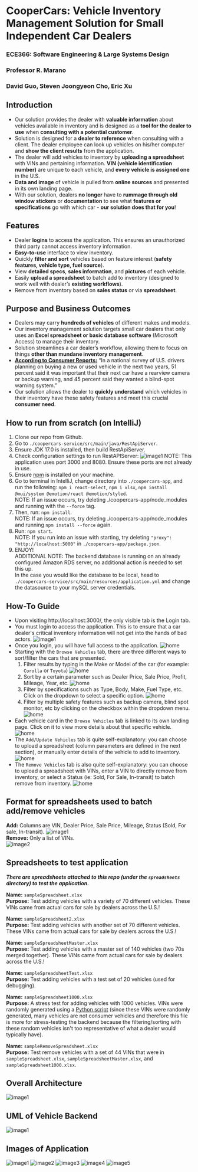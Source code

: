 # CooperCars: Vehicle Inventory Management Solution for Small Independent Car Dealers
### ECE366: Software Engineering & Large Systems Design 
### Professor R. Marano
### David Guo, Steven Joongyeon Cho, Eric Xu

## Introduction
- Our solution provides the dealer with **valuable information** about vehicles available in inventory and is designed as a **tool for the dealer to use** when **consulting with a potential customer**.
- Solution is designed for a **dealer to reference** when consulting with a client. The dealer employee can look up vehicles on his/her computer and **show the client results** from the application.
- The dealer will add vehicles to inventory by **uploading a spreadsheet** with VINs and pertaining information. **VIN (vehicle identification number)** are unique to each vehicle, and **every vehicle is assigned one** in the U.S.
- **Data and image** of vehicle is pulled from **online sources** and presented in its own landing page.
- With our solution, dealers **no longer** have to **rummage through old window stickers** or **documentation** to see what **features or specifications** go with which car - **our solution does that for you**!

## Features
- Dealer **logins** to access the application. This ensures an unauthorized third party cannot access inventory information. 
- **Easy-to-use** interface to view inventory. 
- Quickly **filter and sort** vehicles based on feature interest (**safety features, vehicle type, fuel source**). 
- View **detailed specs**, **sales information**, and **pictures** of each vehicle. 
- Easily **upload a spreadsheet** to batch add to inventory (designed to work well with dealer’s **existing workflows**). 
- Remove from inventory based on **sales status** or via **spreadsheet**.

## Purpose and Business Outcomes 
- Dealers may carry **hundreds of vehicles** of different makes and models. 
- Our inventory management solution targets small car dealers that only uses an **Excel spreadsheet or basic database software** (Microsoft Access) to manage their inventory.
- Solution streamlines a car dealer’s workflow, allowing them to focus on things **other than mundane inventory management**.
- [**According to Consumer Reports:**](https://www.consumerreports.org/car-safety/car-safety-survey-new-car-buyers-want-advanced-safety-not-automation/) “In a national survey of U.S. drivers planning on buying a new or used vehicle in the next two years, 51 percent said it was important that their next car have a rearview camera or backup warning, and 45 percent said they wanted a blind-spot warning system.”
- Our solution allows the dealer to **quickly understand** which vehicles in their inventory have these safety features and meet this crucial **consumer need**.

## How to run from scratch (on IntelliJ)
1) Clone our repo from Github. 
2) Go to `./coopercars-service/src/main/java/RestApiServer`.
3) Ensure JDK 17.0 is installed, then build RestApiServer.
4) Check configuration settings to run RestAPIServer:
   ![image1](imgs/restapi_config.png)
   NOTE: This application uses port 3000 and 8080. Ensure these ports are not already in use.
5) Ensure [npm](https://docs.npmjs.com/downloading-and-installing-node-js-and-npm) is installed on your machine.
6) Go to terminal in IntelliJ, change directory into `./coopercars-app`, and run the following: `npm i react-select`, `npm i xlsx`, `npm install @mui/system @emotion/react @emotion/styled`.<br>
   NOTE: If an issue occurs, try deleting ./coopercars-app/node_modules and running with the `--force` tag.
7) Then, run: `npm install`.<br>
   NOTE: If an issue occurs, try deleting ./coopercars-app/node_modules and running `npm install --force` again.
8) Run: `npm start`.<br>
   NOTE: If you run into an issue with starting, try deleting `"proxy": "http://localhost:5000"` in `./coopercars-app/package.json`.
9) ENJOY!<br>
   ADDITIONAL NOTE: The backend database is running on an already configured Amazon RDS server, no additional action is needed to set this up.<br>
   In the case you would like the database to be local, head to `./coopercars-service/src/main/resources/application.yml` and change the datasource to your mySQL server credentials. 

## How-To Guide
- Upon visiting http://localhost:3000/, the only visible tab is the Login tab.
- You must login to access the application. This is to ensure that a car dealer's critical inventory information will not get into the hands of bad actors.
  ![image1](imgs/login.png)
- Once you login, you will have full access to the application.
  ![home](imgs/home.png)
- Starting with the `Browse Vehicles` tab, there are three different ways to sort/filter the cars that are presented.
    1) Filter results by typing in the Make or Model of the car (for example: `Corolla` or `Toyota`)
       ![home](imgs/toyota.png)
    2) Sort by a certain parameter such as Dealer Price, Sale Price, Profit, Mileage, Year, etc.
       ![home](imgs/sortby.png)
    3) Filter by specifications such as Type, Body, Make, Fuel Type, etc. Click on the dropdown to select a specific option.
       ![home](filtertby.png)
    4) Filter by multiple safety features such as backup camera, blind spot monitor, etc by clicking on the checkbox within the dropdown menu.
       ![home](imgs/filterbysafety.png)
- Each vehicle card in the `Browse Vehicles` tab is linked to its own landing page. Click on it to view more details about that specific vehicle.
  ![home](imgs/vehicleDetails1.png)
- The `Add/Update Vehicles` tab is quite self-explanatory: you can choose to upload a spreadsheet (column parameters are defined in the next section), or manually enter details of the vehicle to add to inventory.
  ![home](imgs/addVehicle.png)
- The `Remove Vehicles` tab is also quite self-explanatory: you can choose to upload a spreadsheet with VINs, enter a VIN to directly remove from inventory, or select a Status (ie: Sold, For Sale, In-transit) to batch remove from inventory.
  ![home](imgs/removeVehicle.png)  

## Format for spreadsheets used to batch add/remove vehicles
**Add:** Columns are VIN, Dealer Price, Sale Price, Mileage, Status (Sold, For sale, In-transit).
![image1](imgs/add_xlsx_example.png)<br>
**Remove:** Only a list of VINs. <br>
![image2](imgs/remove_xlsx_example.png)<br>


## Spreadsheets to test application
**_There are spreadsheets attached to this repo (under the `spreadsheets` directory) to test the application._<br>**

**Name:** `sampleSpreadsheet.xlsx`<br>
**Purpose:** Test adding vehicles with a variety of 70 different vehicles. These VINs came from actual cars for sale by dealers across the U.S.!<br>

**Name:** `sampleSpreadsheet2.xlsx`<br>
**Purpose:** Test adding vehicles with another set of 70 different vehicles. These VINs came from actual cars for sale by dealers across the U.S.!<br>

**Name:** `sampleSpreadsheetMaster.xlsx`<br>
**Purpose:** Test adding vehicles with a master set of 140 vehicles (two 70s merged together). These VINs came from actual cars for sale by dealers across the U.S.!<br>

**Name:** `sampleSpreadsheetTest.xlsx`<br>
**Purpose:** Test adding vehicles with a test set of 20 vehicles (used for debugging).<br>

**Name:** `sampleSpreadsheet1000.xlsx`<br>
**Purpose:** A stress test for adding vehicles with 1000 vehicles. VINs were randomly generated using a [Python script](https://replit.com/@exu4630/RandomVINGenerator) (since these VINs were randomly generated, many vehicles are not consumer vehicles and therefore this file is more for stress-testing the backend because the filtering/sorting with these random vehicles isn't too representative of what a dealer would typically have).<br>

**Name:** `sampleRemoveSpreadsheet.xlsx`<br> 
**Purpose:** Test remove vehicles with a set of 44 VINs that were in `sampleSpreadsheet.xlsx`, `sampleSpreadsheetMaster.xlsx`, and `sampleSpreadsheet1000.xlsx`.<br>

## Overall Architecture
![image1](imgs/overall_arch.png)

## UML of Vehicle Backend
![image1](imgs/backend_vehicles_scope.png)

## Images of Application
![image1](imgs/addVehicle.png)
![image2](imgs/removeVehicle.png)
![image3](imgs/browseVehicle.png)
![image4](imgs/vehicleDetails1.png)
![image5](imgs/vehicleDetails2.png)







